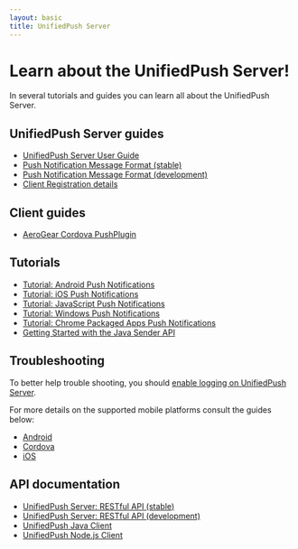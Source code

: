 ```yaml
---
layout: basic
title: UnifiedPush Server
---
```


# Learn about the UnifiedPush Server!

In several tutorials and guides you can learn all about the UnifiedPush Server.

## UnifiedPush Server guides

* [UnifiedPush Server User Guide](ups_userguide/index/)
* [Push Notification Message Format (stable)](push-message-format)
* [Push Notification Message Format (development)](push-message-format-dev)
* [Client Registration details](client-registration/)

## Client guides

* [AeroGear Cordova PushPlugin](../guides/aerogear-cordova/AerogearCordovaPush)

## Tutorials

* [Tutorial: Android Push Notifications](aerogear-push-android)
* [Tutorial: iOS Push Notifications](aerogear-push-ios)
* [Tutorial: JavaScript Push Notifications](aerogear-push-js)
* [Tutorial: Windows Push Notifications](aerogear-push-windows)
* [Tutorial: Chrome Packaged Apps Push Notifications](aerogear-push-chrome)
* [Getting Started with the Java Sender API](GetStartedwithJavaSender)

## Troubleshooting
To better help trouble shooting, you should [enable logging on UnifiedPush Server](/docs/unifiedpush/ups_userguide/index/#_enable_logging).

For more details on the supported mobile platforms consult the guides below:

* [Android](aerogear-push-android/guides/#troubleshooting)
* [Cordova](aerogear-push-cordova/troubleshooting)
* [iOS](aerogear-push-ios/guides/#troubleshooting)

## API documentation

* [UnifiedPush Server: RESTful API (stable)](../specs/aerogear-unifiedpush-rest-1.0.x/overview-index.html)
* [UnifiedPush Server: RESTful API (development)](../specs/aerogear-unifiedpush-rest/overview-index.html)
* [UnifiedPush Java Client](../specs/aerogear-unifiedpush-java-client)
* [UnifiedPush Node.js Client](../specs/aerogear-unifiedpush-nodejs-client)
